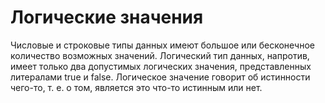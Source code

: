 # Логические значения

Числовые и строковые типы данных имеют большое или бесконечное количество возможных значений. Логический тип данных, напротив, имеет только два допустимых логических значения, представленных литералами true и false. Логическое значение говорит об истинности чего-то, т. е. о том, является это что-то истинным или нет.




